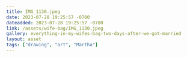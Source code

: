 ```yaml
---
title: IMG_1130.jpeg
date: 2023-07-28 19:25:57 -0700
dateadded: 2023-07-28 19:25:57 -0700
link: /assets/wife-bag/IMG_1130.jpeg
gallery: everything-in-my-wifes-bag-two-days-after-we-got-married
layout: asset
tags: ["drawing", "art", "Martha"]
--- 
```

